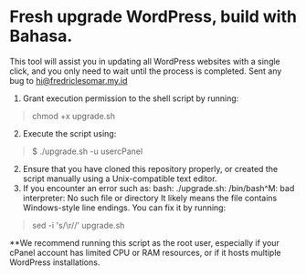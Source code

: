 # Fresh upgrade WordPress, build with Bahasa.
This tool will assist you in updating all WordPress websites with a single click, and you only need to wait until the process is completed. Sent any bug to hi@fredriclesomar.my.id

1. Grant execution permission to the shell script by running:
> chmod +x upgrade.sh
2. Execute the script using:
> $ ./upgrade.sh -u usercPanel
2. Ensure that you have cloned this repository properly, or created the script manually using a Unix-compatible text editor.
3. If you encounter an error such as:
bash: ./upgrade.sh: /bin/bash^M: bad interpreter: No such file or directory
It likely means the file contains Windows-style line endings. You can fix it by running:
> sed -i 's/\r//' upgrade.sh

**We recommend running this script as the root user, especially if your cPanel account has limited CPU or RAM resources, or if it hosts multiple WordPress installations.
